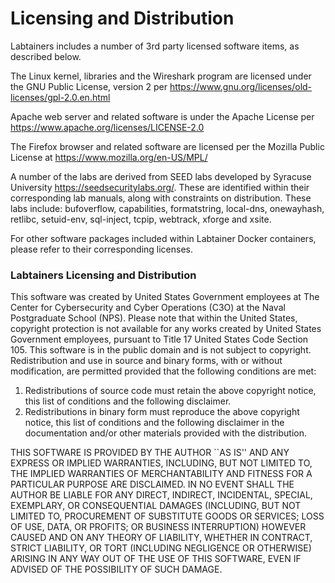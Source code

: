 Licensing and Distribution
===========================
Labtainers includes a number of 3rd party licensed software items,
as described below.

The Linux kernel, libraries and the Wireshark program are 
licensed under the GNU Public License, version 2
per <https://www.gnu.org/licenses/old-licenses/gpl-2.0.en.html>

Apache web server and related software is under the Apache License per
<https://www.apache.org/licenses/LICENSE-2.0>

The Firefox browser and related software are licensed per the Mozilla Public
License at <https://www.mozilla.org/en-US/MPL/>

A number of the labs are derived from SEED labs developed by Syracuse University
<https://seedsecuritylabs.org/>.  These are identified within their corresponding
lab manuals, along with constraints on distribution. These labs include:
bufoverflow, capabilities, formatstring, local-dns, onewayhash,
retlibc, setuid-env, sql-inject, tcpip, webtrack, xforge and xsite.

For other software packages included within Labtainer Docker containers, please
refer to their corresponding licenses.

### Labtainers Licensing and Distribution
This software was created by United States Government employees at 
The Center for Cybersecurity and Cyber Operations (C3O) 
at the Naval Postgraduate School (NPS).  Please note that within the 
United States, copyright protection is not available for any works 
created  by United States Government employees, pursuant to Title 17 
United States Code Section 105.   This software is in the public 
domain and is not subject to copyright. 
Redistribution and use in source and binary forms, with or without
modification, are permitted provided that the following conditions
are met:

1. Redistributions of source code must retain the above copyright
     notice, this list of conditions and the following disclaimer.
2. Redistributions in binary form must reproduce the above copyright
     notice, this list of conditions and the following disclaimer in the
     documentation and/or other materials provided with the distribution.

THIS SOFTWARE IS PROVIDED BY THE AUTHOR ``AS IS'' AND ANY EXPRESS OR
IMPLIED WARRANTIES, INCLUDING, BUT NOT LIMITED TO, THE IMPLIED
WARRANTIES OF MERCHANTABILITY AND FITNESS FOR A PARTICULAR PURPOSE ARE
DISCLAIMED.  IN NO EVENT SHALL THE AUTHOR BE LIABLE FOR ANY DIRECT,
INDIRECT, INCIDENTAL, SPECIAL, EXEMPLARY, OR CONSEQUENTIAL DAMAGES
(INCLUDING, BUT NOT LIMITED TO, PROCUREMENT OF SUBSTITUTE GOODS OR
SERVICES; LOSS OF USE, DATA, OR PROFITS; OR BUSINESS INTERRUPTION)
HOWEVER CAUSED AND ON ANY THEORY OF LIABILITY, WHETHER IN CONTRACT,
STRICT LIABILITY, OR TORT (INCLUDING NEGLIGENCE OR OTHERWISE) ARISING IN
ANY WAY OUT OF THE USE OF THIS SOFTWARE, EVEN IF ADVISED OF THE
POSSIBILITY OF SUCH DAMAGE.

